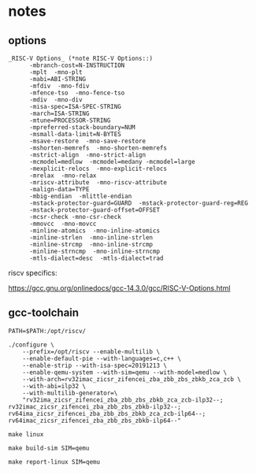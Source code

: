 
# notes

## options


    _RISC-V Options_ (*note RISC-V Options::)
          -mbranch-cost=N-INSTRUCTION
          -mplt  -mno-plt
          -mabi=ABI-STRING
          -mfdiv  -mno-fdiv
          -mfence-tso  -mno-fence-tso
          -mdiv  -mno-div
          -misa-spec=ISA-SPEC-STRING
          -march=ISA-STRING
          -mtune=PROCESSOR-STRING
          -mpreferred-stack-boundary=NUM
          -msmall-data-limit=N-BYTES
          -msave-restore  -mno-save-restore
          -mshorten-memrefs  -mno-shorten-memrefs
          -mstrict-align  -mno-strict-align
          -mcmodel=medlow  -mcmodel=medany -mcmodel=large
          -mexplicit-relocs  -mno-explicit-relocs
          -mrelax  -mno-relax
          -mriscv-attribute  -mno-riscv-attribute
          -malign-data=TYPE
          -mbig-endian  -mlittle-endian
          -mstack-protector-guard=GUARD  -mstack-protector-guard-reg=REG
          -mstack-protector-guard-offset=OFFSET
          -mcsr-check -mno-csr-check
          -mmovcc  -mno-movcc
          -minline-atomics  -mno-inline-atomics
          -minline-strlen  -mno-inline-strlen
          -minline-strcmp  -mno-inline-strcmp
          -minline-strncmp  -mno-inline-strncmp
          -mtls-dialect=desc  -mtls-dialect=trad

 riscv specifics:

 https://gcc.gnu.org/onlinedocs/gcc-14.3.0/gcc/RISC-V-Options.html

## gcc-toolchain

    PATH=$PATH:/opt/riscv/

    ./configure \
        --prefix=/opt/riscv --enable-multilib \
        --enable-default-pie --with-languages=c,c++ \
        --enable-strip --with-isa-spec=20191213 \
        --enable-qemu-system --with-sim=qemu --with-model=medlow \
        --with-arch=rv32imac_zicsr_zifencei_zba_zbb_zbs_zbkb_zca_zcb \
        --with-abi=ilp32 \
        --with-multilib-generator=\
        "rv32ima_zicsr_zifencei_zba_zbb_zbs_zbkb_zca_zcb-ilp32--;  rv32imac_zicsr_zifencei_zba_zbb_zbs_zbkb-ilp32--; rv64ima_zicsr_zifencei_zba_zbb_zbs_zbkb_zca_zcb-ilp64--;  rv64imac_zicsr_zifencei_zba_zbb_zbs_zbkb-ilp64--"

    make linux

    make build-sim SIM=qemu

    make report-linux SIM=qemu

## 
